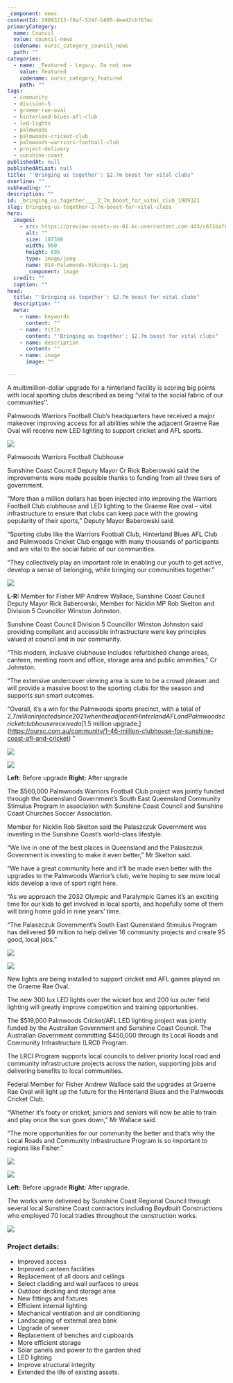 ```yaml
---
_component: news
contentId: 19093213-f9af-524f-b895-4ee42cbf67ec
primaryCategory:
  name: Council
  value: council-news
  codename: oursc_category_council_news
  path: ""
categories:
  - name: _Featured - Legacy. Do not use
    value: featured
    codename: oursc_category_featured
    path: ""
tags:
  - community
  - division-5
  - graeme-rae-oval
  - hinterland-blues-afl-club
  - led-lights
  - palmwoods
  - palmwoods-cricket-club
  - palmwoods-warriors-football-club
  - project-delivery
  - sunshine-coast
publishedAt: null
publishedAtLast: null
title: "'Bringing us together': $2.7m boost for vital clubs"
overline: ""
subheading: ""
description: ""
id: _bringing_us_together____2_7m_boost_for_vital_club_1909321
slug: bringing-us-together-2-7m-boost-for-vital-clubs
hero:
  images:
    - src: https://preview-assets-us-01.kc-usercontent.com:443/c631baf8-1b46-001f-580c-d0001b68b4a8/ac56fc2f-d207-4dfb-885c-9d4593d14d3f/U14-Palwmoods-Vikings-1.jpg
      alt: ""
      size: 107398
      width: 960
      height: 695
      type: image/jpeg
      name: U14-Palwmoods-Vikings-1.jpg
      _component: image
  credit: ""
  caption: ""
head:
  title: "'Bringing us together': $2.7m boost for vital clubs"
  description: ""
  meta:
    - name: keywords
      content: ""
    - name: title
      content: "'Bringing us together': $2.7m boost for vital clubs"
    - name: description
      content: ""
    - name: image
      image: ""

---
```

A multimillion-dollar upgrade for a hinterland facility is scoring big points with local sporting clubs described as being “vital to the social fabric of our communities’’.

Palmwoods Warriors Football Club’s headquarters have received a major makeover improving access for all abilities while the adjacent Graeme Rae Oval will receive new LED lighting to support cricket and AFL sports.

![](https://preview-assets-us-01.kc-usercontent.com:443/c631baf8-1b46-001f-580c-d0001b68b4a8/75f622b0-2c67-4f3d-9a39-0a0bb3305cf3/Palmwoods-Warriors-Football-Clubhouse-1024x576.jpeg)

Palmwoods Warriors Football Clubhouse

Sunshine Coast Council Deputy Mayor Cr Rick Baberowski said the improvements were made possible thanks to funding from all three tiers of government.

“More than a million dollars has been injected into improving the Warriors Football Club clubhouse and LED lighting to the Graeme Rae oval – vital infrastructure to ensure that clubs can keep pace with the growing popularity of their sports,” Deputy Mayor Baberowski said.

“Sporting clubs like the Warriors Football Club, Hinterland Blues AFL Club and Palmwoods Cricket Club engage with many thousands of participants and are vital to the social fabric of our communities.

“They collectively play an important role in enabling our youth to get active, develop a sense of belonging, while bringing our communities together.”

![](https://preview-assets-us-01.kc-usercontent.com:443/c631baf8-1b46-001f-580c-d0001b68b4a8/116b0302-436d-4036-afda-31a6b919ae7e/Image-1-2-1024x683.jpg)

**L-R:** Member for Fisher MP Andrew Wallace, Sunshine Coast Council Deputy Mayor Rick Baberowski, Member for Nicklin MP Rob Skelton and Division 5 Councillor Winston Johnston.

Sunshine Coast Council Division 5 Councillor Winston Johnston said providing compliant and accessible infrastructure were key principles valued at council and in our community.

“This modern, inclusive clubhouse includes refurbished change areas, canteen, meeting room and office, storage area and public amenities,” Cr Johnston.

“The extensive undercover viewing area is sure to be a crowd pleaser and will provide a massive boost to the sporting clubs for the season and supports sun smart outcomes.

“Overall, it’s a win for the Palmwoods sports precinct, with a total of $2.7 million injected since 2021 when the adjacent Hinterland AFL and Palmwoods cricket clubhouse received a [$1.5 million upgrade.](https://oursc.com.au/community/1-46-million-clubhouse-for-sunshine-coast-afl-and-cricket)
”

![](https://preview-assets-us-01.kc-usercontent.com:443/c631baf8-1b46-001f-580c-d0001b68b4a8/730ba52b-fd8a-4082-a2f4-c04fc0da5f7d/Before-1.jpg)

![](https://preview-assets-us-01.kc-usercontent.com:443/c631baf8-1b46-001f-580c-d0001b68b4a8/79821997-acdd-4553-b1dd-d6d46ecc94b5/After-1.jpg)

**Left:** Before upgrade **Right:** After upgrade

The $560,000 Palmwoods Warriors Football Club project was jointly funded through the Queensland Government’s South East Queensland Community Stimulus Program in association with Sunshine Coast Council and Sunshine Coast Churches Soccer Association.

Member for Nicklin Rob Skelton said the Palaszczuk Government was investing in the Sunshine Coast’s world-class lifestyle.

“We live in one of the best places in Queensland and the Palaszczuk Government is investing to make it even better,” Mr Skelton said.

“We have a great community here and it’ll be made even better with the upgrades to the Palmwoods Warrior’s club, we’re hoping to see more local kids develop a love of sport right here.

“As we approach the 2032 Olympic and Paralympic Games it’s an exciting time for our kids to get involved in local sports, and hopefully some of them will bring home gold in nine years’ time.

“The Palaszczuk Government’s South East Queensland Stimulus Program has delivered $9 million to help deliver 16 community projects and create 95 good, local jobs.”

![](https://preview-assets-us-01.kc-usercontent.com:443/c631baf8-1b46-001f-580c-d0001b68b4a8/1952127d-1fdf-42f3-a442-323ef9cda092/IMG_9327-1024x683.jpg)

![](https://preview-assets-us-01.kc-usercontent.com:443/c631baf8-1b46-001f-580c-d0001b68b4a8/99b43216-2ad0-425e-96ba-72ef57fb2035/IMG_1557-1-1024x768.jpg)

New lights are being installed to support cricket and AFL games played on the Graeme Rae Oval.

The new 300 lux LED lights over the wicket box and 200 lux outer field lighting will greatly improve competition and training opportunities.

The $519,000 Palmwoods Cricket/AFL LED lighting project was jointly funded by the Australian Government and Sunshine Coast Council. The Australian Government committing $450,000 through its Local Roads and Community Infrastructure (LRCI) Program.

The LRCI Program supports local councils to deliver priority local road and community infrastructure projects across the nation, supporting jobs and delivering benefits to local communities.

Federal Member for Fisher Andrew Wallace said the upgrades at Graeme Rae Oval will light up the future for the Hinterland Blues and the Palmwoods Cricket Club.

“Whether it’s footy or cricket, juniors and seniors will now be able to train and play once the sun goes down,” Mr Wallace said.

“The more opportunities for our community the better and that’s why the Local Roads and Community Infrastructure Program is so important to regions like Fisher.”

![](https://preview-assets-us-01.kc-usercontent.com:443/c631baf8-1b46-001f-580c-d0001b68b4a8/9c183814-8c3e-4b63-b361-2b35210c6b22/Before-2.jpg)

![](https://preview-assets-us-01.kc-usercontent.com:443/c631baf8-1b46-001f-580c-d0001b68b4a8/0351400d-62e8-4a75-8443-90444faba9cb/After-2-1.jpg)

**Left:** Before upgrade **Right:** After upgrade.

The works were delivered by Sunshine Coast Regional Council through several local Sunshine Coast contractors including Boydbuilt Constructions who employed 70 local tradies throughout the construction works.

![](https://preview-assets-us-01.kc-usercontent.com:443/c631baf8-1b46-001f-580c-d0001b68b4a8/f9ed23d3-4d0a-45f2-9452-2b8189327f8f/IMG_9341-1024x683.jpg)

### Project details:

*   Improved access
*   Improved canteen facilities
*   Replacement of all doors and ceilings
*   Select cladding and wall surfaces to areas
*   Outdoor decking and storage area
*   New fittings and fixtures
*   Efficient internal lighting
*   Mechanical ventilation and air conditioning
*   Landscaping of external area bank
*   Upgrade of sewer
*   Replacement of benches and cupboards
*   More efficient storage
*   Solar panels and power to the garden shed
*   LED lighting
*   Improve structural integrity
*   Extended the life of existing assets.
